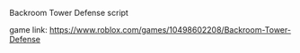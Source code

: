 Backroom Tower Defense script


game link: https://www.roblox.com/games/10498602208/Backroom-Tower-Defense
